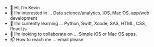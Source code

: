 - 👋 Hi, I’m Kevin
- 👀 I’m interested in ... Data science/analytics, iOS, Mac OS, app/web development
- 🌱 I’m currently learning ... Python, Swift, Xcode, SAS, HTML, CSS, React.js
- 💞️ I’m looking to collaborate on ... Simple iOS or Mac OS apps.
- 📫 How to reach me ... email please

<!---
AsianPockyz/AsianPockyz is a ✨ special ✨ repository because its `README.md` (this file) appears on your GitHub profile.
You can click the Preview link to take a look at your changes.
--->
